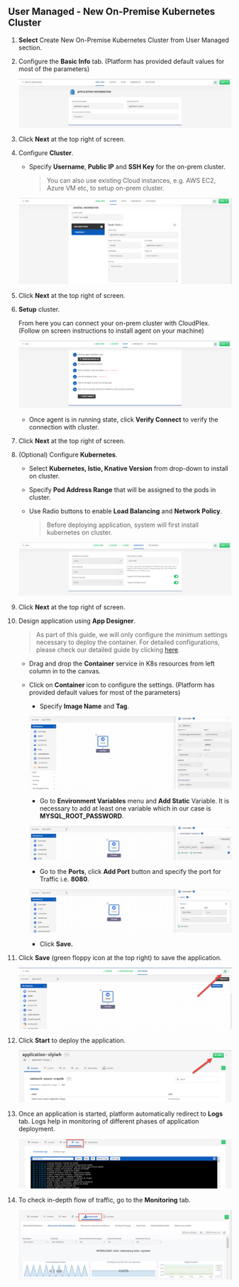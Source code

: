 ## User Managed - New On-Premise Kubernetes Cluster

1. **Select** Create New On-Premise Kubernetes Cluster from User Managed section.  

2. Configure the **Basic Info** tab. (Platform has provided default values for most of the parameters)

   ![11](imgs/11.jpg)

3. Click **Next** at the top right of screen.

4. Configure **Cluster**.

   - Specify **Username**, **Public IP** and **SSH Key** for the on-prem cluster.

     > You can also use existing Cloud instances, e.g. AWS EC2, Azure VM etc, to setup on-prem cluster.

   ![12](imgs/12.jpg)

5. Click **Next** at the top right of screen.

6. **Setup** cluster.

   From here you can connect your on-prem cluster with CloudPlex.  (Follow on screen instructions to install agent on your machine)

   ![13](imgs/13.png)

   - Once agent is in running state, click **Verify Connect** to verify the connection with cluster.

7. Click **Next** at the top right of screen.

8. (Optional) Configure **Kubernetes**.

   - Select **Kubernetes, Istio, Knative Version** from drop-down to install on cluster.

   - Specify **Pod Address Range** that will be assigned to the pods in cluster.

   - Use Radio buttons to enable **Load Balancing** and **Network Policy**.

     > Before deploying application, system will first install kubernetes on cluster.

   ![14](imgs/14.jpg)

9. Click **Next** at the top right of screen.

10. Design application using **App Designer**.

    > As part of this guide, we will only configure the minimum settings necessary to deploy the container. For detailed configurations, please check our detailed guide by clicking [here](/pages/user-guide/components/k8s-resources/container/container).

    - Drag and drop the **Container** service in K8s resources from left column in to the canvas.

    - Click on **Container** icon to configure the settings. (Platform has provided default values for most of the parameters) 

      - Specify **Image Name** and **Tag**.

      ![2.2](imgs/2.2.jpg)

      - Go to **Environment Variables** menu and **Add Static** Variable. It is necessary to add at least one variable which in our case is **MYSQL_ROOT_PASSWORD**.

      ![2.3](imgs/2.3.jpg)

      - Go to the **Ports**, click **Add Port** button and specify the port for Traffic i.e. **8080**.

      ![2.4](imgs/2.4.jpg)

      - Click **Save.**

11. Click **Save** (green floppy icon at the top right) to save the application.

    ![2.5](imgs/2.5.jpg)

12. Click **Start** to deploy the application.

    ![3](imgs/3.jpg)

13. Once an application is started, platform automatically redirect to **Logs** tab. Logs help in monitoring of different phases of application deployment.

    ![4](imgs\4.jpg)

14. To check in-depth flow of traffic, go to the **Monitoring** tab.

    ![5](imgs\5.jpg)
